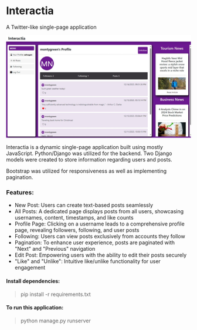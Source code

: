 # Interactia
A Twitter-like single-page application

![Interactia:](https://github.com/zerrynlh/Interactia/blob/main/interactia2.jpeg)

Interactia is a dynamic single-page application built using mostly JavaScript. Python/Django was utilized for the backend. Two Django models were created to store information regarding users and posts.

Bootstrap was utilized for responsiveness as well as implementing pagination.

### Features:
- New Post: Users can create text-based posts seamlessly
- All Posts: A dedicated page displays posts from all users, showcasing usernames, content, timestamps, and like counts
- Profile Page: Clicking on a username leads to a comprehensive profile page, revealing followers, following, and user posts
- Following: Users can view posts exclusively from accounts they follow
- Pagination: To enhance user experience, posts are paginated with "Next" and "Previous" navigation
- Edit Post: Empowering users with the ability to edit their posts securely
- "Like" and "Unlike": Intuitive like/unlike functionality for user engagement

#### Install dependencies:
>pip install -r requirements.txt

#### To run this application:
>python manage.py runserver
